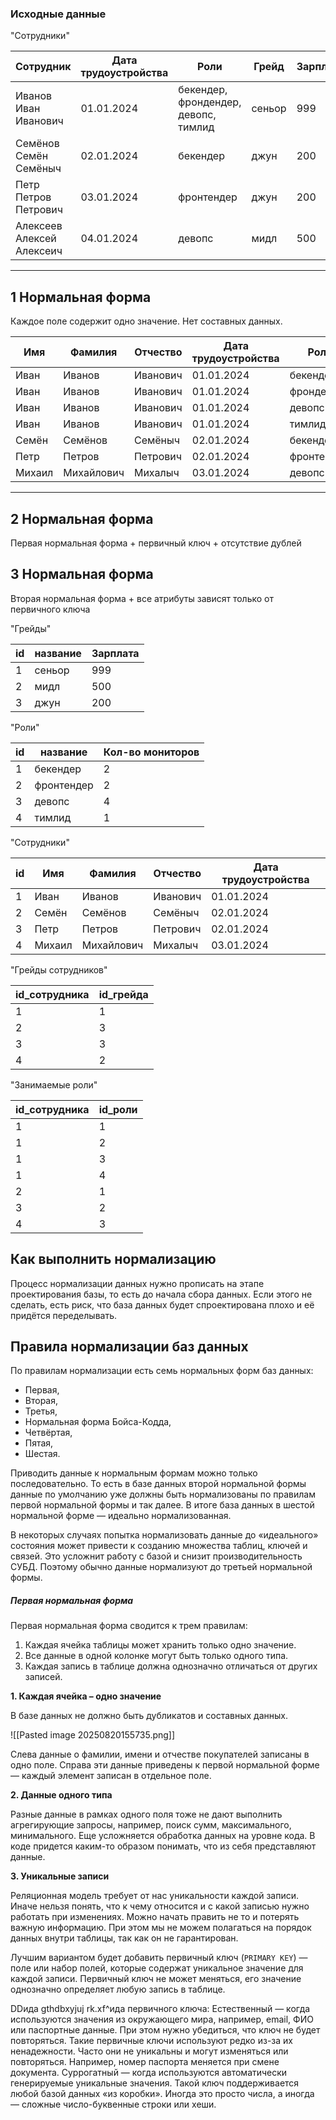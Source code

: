 
### Исходные данные

"Сотрудники"

|Сотрудник|Дата трудоустройства|Роли|Грейд|Зарплата|Кол-во мониторов|
|---|---|---|---|---|---|
|Иванов Иван Иванович|01.01.2024|бекендер, фрондендер, девопс, тимлид|сеньор|999|4|
|Семёнов Семён Семёныч|02.01.2024|бекендер|джун|200|2|
|Петр Петров Петрович|03.01.2024|фронтендер|джун|200|2|
|Алексеев Алексей Алексеич|04.01.2024|девопс|мидл|500|4|

---

## 1 Нормальная форма

Каждое поле содержит одно значение. Нет составных данных.

|Имя|Фамилия|Отчество|Дата трудоустройства|Роль|Грейд|Зарплата|Кол-во мониторов|
|---|---|---|---|---|---|---|---|
|Иван|Иванов|Иванович|01.01.2024|бекендер|сеньор|999|2|
|Иван|Иванов|Иванович|01.01.2024|фрондендер|сеньор|999|2|
|Иван|Иванов|Иванович|01.01.2024|девопс|сеньор|999|4|
|Иван|Иванов|Иванович|01.01.2024|тимлид|сеньор|999|1|
|Семён|Семёнов|Семёныч|02.01.2024|бекендер|джун|200|2|
|Петр|Петров|Петрович|02.01.2024|фронтендер|джун|200|2|
|Михаил|Михайлович|Михалыч|03.01.2024|девопс|мидл|500|4|

---

## 2 Нормальная форма

Первая нормальная форма + первичный ключ + отсутствие дублей

## 3 Нормальная форма

Вторая нормальная форма + все атрибуты зависят только от первичного ключа

"Грейды"

|id|название|Зарплата|
|---|---|---|
|1|сеньор|999|
|2|мидл|500|
|3|джун|200|

"Роли"

|id|название|Кол-во мониторов|
|---|---|---|
|1|бекендер|2|
|2|фронтендер|2|
|3|девопс|4|
|4|тимлид|1|

"Сотрудники"

|id|Имя|Фамилия|Отчество|Дата трудоустройства|
|---|---|---|---|---|
|1|Иван|Иванов|Иванович|01.01.2024|
|2|Семён|Семёнов|Семёныч|02.01.2024|
|3|Петр|Петров|Петрович|02.01.2024|
|4|Михаил|Михайлович|Михалыч|03.01.2024|

"Грейды сотрудников"

|id_сотрудника|id_грейда|
|---|---|
|1|1|
|2|3|
|3|3|
|4|2|

"Занимаемые роли"

|id_сотрудника|id_роли|
|---|---|
|1|1|
|1|2|
|1|3|
|1|4|
|2|1|
|3|2|
|4|3|

## Как выполнить нормализацию

Процесс нормализации данных нужно прописать на этапе проектирования базы, то есть до начала сбора данных. Если этого не сделать, есть риск, что база данных будет спроектирована плохо и её придётся переделывать.

## Правила нормализации баз данных

По правилам нормализации есть семь нормальных форм баз данных:

- Первая,
- Вторая,
- Третья,
- Нормальная форма Бойса-Кодда,
- Четвёртая,
- Пятая,
- Шестая.

Приводить данные к нормальным формам можно только последовательно. То есть в базе данных второй нормальной формы данные по умолчанию уже должны быть нормализованы по правилам первой нормальной формы и так далее. В итоге база данных в шестой нормальной форме — идеально нормализованная.

В некоторых случаях попытка нормализовать данные до «идеального» состояния может привести к созданию множества таблиц, ключей и связей. Это усложнит работу с базой и снизит производительность СУБД. Поэтому обычно данные нормализуют до третьей нормальной формы.

##### Первая нормальная форма

Первая нормальная форма сводится к трем правилам:
1. Каждая ячейка таблицы может хранить только одно значение.
2. Все данные в одной колонке могут быть только одного типа.
3. Каждая запись в таблице должна однозначно отличаться от других записей.

**1. Каждая ячейка – одно значение**

В базе данных не должно быть дубликатов и составных данных.

![[Pasted image 20250820155735.png]]

Слева данные о фамилии, имени и отчестве покупателей записаны в одно поле. Справа эти данные приведены к первой нормальной форме — каждый элемент записан в отдельное поле.

**2. Данные одного типа**

Разные данные в рамках одного поля тоже не дают выполнить агрегирующие запросы, например, поиск сумм, максимального, минимального. Еще усложняется обработка данных на уровне кода. В коде придется каким-то образом понимать, что из себя представляют данные.

**3. Уникальные записи**

Реляционная модель требует от нас уникальности каждой записи. Иначе нельзя понять, что к чему относится и с какой записью нужно работать при изменениях. Можно начать править не то и потерять важную информацию. При этом мы не можем полагаться на порядок данных внутри таблицы, так как он не гарантирован.

Лучшим вариантом будет добавить первичный ключ (`PRIMARY KEY`) — поле или набор полей, которые содержат уникальное значение для каждой записи. Первичный ключ не может меняться, его значение однозначно определяет любую запись в таблице.

DDида gthdbxyjuj rk.xf^ида первичного ключа:
Естественный — когда используются значения из окружающего мира, например, email, ФИО или паспортные данные. При этом нужно убедиться, что ключ не будет повторяться. Такие первичные ключи используют редко из-за их ненадежности. Часто они не уникальны и могут изменяться или повторяться. Например, номер паспорта меняется при смене документа.
Суррогатный — когда используются автоматически генерируемые уникальные значения. Такой ключ поддерживается любой базой данных «из коробки». Иногда это просто числа, а иногда — сложные число-буквенные строки или хеши.